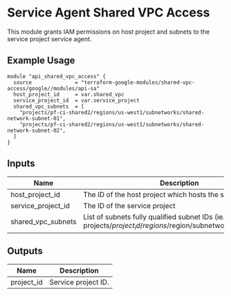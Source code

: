 # Service Agent Shared VPC Access

This module grants IAM permissions on host project and subnets to the service project service agent.

## Example Usage
```hcl
module "api_shared_vpc_access" {
  source              = "terraform-google-modules/shared-vpc-access/google//modules/api-sa"
  host_project_id     = var.shared_vpc
  service_project_id  = var.service_project
  shared_vpc_subnets  = [
    "projects/pf-ci-shared2/regions/us-west1/subnetworks/shared-network-subnet-01",
    "projects/pf-ci-shared2/regions/us-west1/subnetworks/shared-network-subnet-02",
  ]
}
```

<!-- BEGINNING OF PRE-COMMIT-TERRAFORM DOCS HOOK -->
## Inputs

| Name | Description | Type | Default | Required |
|------|-------------|:----:|:-----:|:-----:|
| host\_project\_id | The ID of the host project which hosts the shared VPC | string | n/a | yes |
| service\_project\_id | The ID of the service project | string | n/a | yes |
| shared\_vpc\_subnets | List of subnets fully qualified subnet IDs (ie. projects/$project_id/regions/$region/subnetworks/$subnet_id) | list(string) | `<list>` | no |

## Outputs

| Name | Description |
|------|-------------|
| project\_id | Service project ID. |

<!-- END OF PRE-COMMIT-TERRAFORM DOCS HOOK -->
